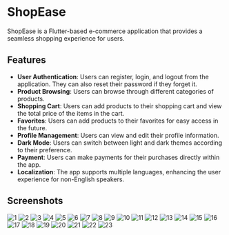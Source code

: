 # ShopEase

ShopEase is a Flutter-based e-commerce application that provides a seamless shopping experience for users.

## Features

- **User Authentication**: Users can register, login, and logout from the application. They can also reset their password if they forget it.
- **Product Browsing**: Users can browse through different categories of products.
- **Shopping Cart**: Users can add products to their shopping cart and view the total price of the items in the cart.
- **Favorites**: Users can add products to their favorites for easy access in the future.
- **Profile Management**: Users can view and edit their profile information.
- **Dark Mode**: Users can switch between light and dark themes according to their preference.
- **Payment**: Users can make payments for their purchases directly within the app.
- **Localization**: The app supports multiple languages, enhancing the user experience for non-English speakers.

## Screenshots

![1](https://github.com/MarawanAbed/Shop_Ease/assets/73714493/0c5e1b10-7e37-4b8f-887c-23c22bd8b5b1)
![2](https://github.com/MarawanAbed/Shop_Ease/assets/73714493/eb5d7686-54f6-4255-8a6d-b5aa70817b42)
![3](https://github.com/MarawanAbed/Shop_Ease/assets/73714493/39406b5b-d6b4-43ff-a2b8-5b37c53db4b6)
![4](https://github.com/MarawanAbed/Shop_Ease/assets/73714493/b41fdc26-916a-4f01-b374-8d48ea42c330)
![5](https://github.com/MarawanAbed/Shop_Ease/assets/73714493/65cca9d9-0abe-4d2e-b516-6a09cc4fd972)
![6](https://github.com/MarawanAbed/Shop_Ease/assets/73714493/7ed81c75-dce9-4587-9834-77152d700d76)
![7](https://github.com/MarawanAbed/Shop_Ease/assets/73714493/d5dde52a-db3a-4d79-963d-d942f5444ec7)
![8](https://github.com/MarawanAbed/Shop_Ease/assets/73714493/2188899b-a23a-4e25-ad68-7d3b0b4b675c)
![9](https://github.com/MarawanAbed/Shop_Ease/assets/73714493/d4d09cfb-a962-4091-8fa2-de840de2585f)
![10](https://github.com/MarawanAbed/Shop_Ease/assets/73714493/840e82a0-0451-4944-8a35-46e5054dde92)
![11](https://github.com/MarawanAbed/Shop_Ease/assets/73714493/aab9bea2-9f14-482b-8de5-9b08300354e6)
![12](https://github.com/MarawanAbed/Shop_Ease/assets/73714493/4547f4c3-ce3a-4ab4-8808-8e819035b4f1)
![13](https://github.com/MarawanAbed/Shop_Ease/assets/73714493/8f59a2fe-2b03-4ac2-b5af-afcb3b19c24e)
![14](https://github.com/MarawanAbed/Shop_Ease/assets/73714493/8e74c4f9-8ef6-4c24-8869-aad642552062)
![15](https://github.com/MarawanAbed/Shop_Ease/assets/73714493/500649da-1e0e-4c72-b1ef-a9e38905385f)
![16](https://github.com/MarawanAbed/Shop_Ease/assets/73714493/2a5f6478-351e-4d4a-8d2d-4210d4cac69d)
![17](https://github.com/MarawanAbed/Shop_Ease/assets/73714493/9f00e3aa-7dd0-4c84-bb7e-352569df17e8)
![18](https://github.com/MarawanAbed/Shop_Ease/assets/73714493/c830dcec-aa4e-4c5f-b420-942856387ea6)
![19](https://github.com/MarawanAbed/Shop_Ease/assets/73714493/f8684524-8473-4a9f-be7e-30f3b89d0195)
![20](https://github.com/MarawanAbed/Shop_Ease/assets/73714493/e2269b58-90b7-4941-a773-4e516410310b)
![21](https://github.com/MarawanAbed/Shop_Ease/assets/73714493/d992f4c4-98d6-4ca5-b2ab-1f9a16c9f437)
![22](https://github.com/MarawanAbed/Shop_Ease/assets/73714493/5917b2fb-989e-4596-9f5e-6fc044026fde)
![23](https://github.com/MarawanAbed/Shop_Ease/assets/73714493/ec8809ab-2480-484c-a96f-175c7f7502f2)
